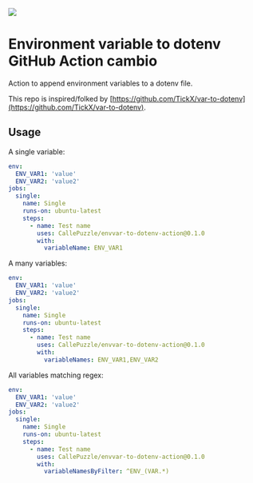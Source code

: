 ![](https://github.com/CallePuzzle/envvar-to-dotenv-action/workflows/Test/badge.svg)

Environment variable to dotenv GitHub Action cambio
============================================
Action to append environment variables to a dotenv file.

This repo is inspired/folked by [https://github.com/TickX/var-to-dotenv](https://github.com/TickX/var-to-dotenv).

Usage
---------

A single variable:
```yaml
env:
  ENV_VAR1: 'value'
  ENV_VAR2: 'value2'
jobs:
  single:
    name: Single
    runs-on: ubuntu-latest
    steps:
      - name: Test name
        uses: CallePuzzle/envvar-to-dotenv-action@0.1.0
        with:
          variableName: ENV_VAR1
```

A many variables:
```yaml
env:
  ENV_VAR1: 'value'
  ENV_VAR2: 'value2'
jobs:
  single:
    name: Single
    runs-on: ubuntu-latest
    steps:
      - name: Test name
        uses: CallePuzzle/envvar-to-dotenv-action@0.1.0
        with:
          variableNames: ENV_VAR1,ENV_VAR2
```

All variables matching regex:
```yaml
env:
  ENV_VAR1: 'value'
  ENV_VAR2: 'value2'
jobs:
  single:
    name: Single
    runs-on: ubuntu-latest
    steps:
      - name: Test name
        uses: CallePuzzle/envvar-to-dotenv-action@0.1.0
        with:
          variableNamesByFilter: ^ENV_(VAR.*)
```
